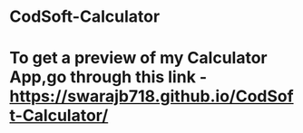# CodSoft-Calculator
# To get a preview of my Calculator App,go through this link - https://swarajb718.github.io/CodSoft-Calculator/
